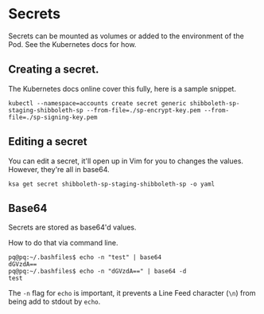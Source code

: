 # Secrets

Secrets can be mounted as volumes or added to the environment of the Pod. See
the Kubernetes docs for how.

## Creating a secret.

The Kubernetes docs online cover this fully, here is a sample snippet.

`kubectl --namespace=accounts create secret generic shibboleth-sp-staging-shibboleth-sp --from-file=./sp-encrypt-key.pem --from-file=./sp-signing-key.pem`

## Editing a secret 

You can edit a secret, it'll open up in Vim for you to changes the values.
However, they're all in base64.

`ksa get secret shibboleth-sp-staging-shibboleth-sp -o yaml`

## Base64

Secrets are stored as base64'd values.

How to do that via command line.

```
pq@pq:~/.bashfiles$ echo -n "test" | base64
dGVzdA==
pq@pq:~/.bashfiles$ echo -n "dGVzdA==" | base64 -d
test
```

The `-n` flag for `echo` is important, it prevents a Line Feed character (`\n`)
from being add to stdout by `echo`.
